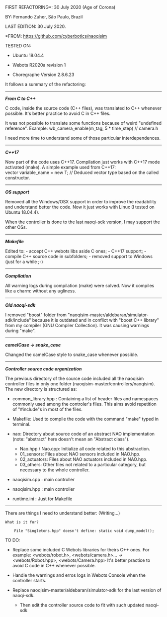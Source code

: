 FIRST REFACTORING*: 30 July 2020 (Age of Corona)

BY: Fernando Zuher, São Paulo, Brazil

LAST EDITION: 30 July 2020.

*FROM: https://github.com/cyberbotics/naoqisim

TESTED ON:

- Ubuntu 18.04.4

- Webots R2020a revision 1

- Choregraphe Version 2.8.6.23

It follows a summary of the refactoring:

--------------
***From C to C++***

C code, inside the source code (C++ files), was translated to C++ whenever possible. It's better practice to avoid C in C++ files.

It was not possible to translate some functions because of weird "undefined reference". Example:
    wb_camera_enable(m_tag, 5 * time_step) // camera.h

I need more time to understand some of those particular interdependences.

------
***C++17***

Now part of the code uses C++17. Compilation just works with C++17 mode activated (make). A simple example used from C++17:        
    vector variable_name = new T; // Deduced vector type based on the called constructor.

-----------
***OS support***

Removed all the Windows/OSX support in order to improve the readability and understand better the code. Now it just works with Linux (I tested on Ubuntu 18.04.4).

When the controller is done to the last naoqi-sdk version, I may support the other OSs.

---------
***Makefile***

Edited to:
    - accept C++ webots libs aside C ones;
    - C++17 support;
    - compile C++ source code in subfolders;
    - removed support to Windows (just for a while ;-)

------------
***Compilation***

All warning logs during compilation (make) were solved. Now it compiles like a charm: without any ugliness.

--------------
***Old naoqi-sdk***

I removed "boost" folder from "naoqisim-master/aldebaran/simulator-sdk/include" because it is outdated and in conflict with "boost C++ library" from my compiler (GNU Compiler Collection). It was causing warnings during "make".

------------------------
***camelCase -> snake_case***

Changed the camelCase style to snake_case whenever possible.

------------------------------------
***Controller source code organization***

The previous directory of the source code included all the naoqisim controller files in only one folder (naoqisim-master/controllers/naoqisim). The new directory is structured as:

- common_library.hpp : Containing a list of header files and namespaces commonly used among the controler's files. This aims avoid repetition of "#include"s in most of the files.

- Makefile: Used to compile the code with the command "make" typed in terminal.

- nao: Directory about source code of an abstract NAO implementation (note: "abstract" here doesn't mean an "Abstract class").
    
    - Nao.hpp / Nao.cpp: Initialize all code related to this abstraction.    
    - 01_sensors: Files about NAO sensors included in NAO.hpp.
    - 02_actuators: Files about NAO actuators included in NAO.hpp.
    - 03_others: Other files not related to a particular category, but necessary to the whole controller.
    
- naoqisim.cpp : main controller
- naoqisim.hpp : main controller
- runtime.ini : Just for Makefile

----------------------------------------------
There are things I need to understand better:
(Writing...)

    What is it for?

        File "Singletons.hpp" doesn't define: static void dump_model();


TO DO:

- Replace some included C Webots libraries for theirs C++ ones. For example: <webots/robot.h>, <webots/camera.h>... -> <webots/Robot.hpp>, <webots/Camera.hpp>
    It's better practice to avoid C code in C++ whenever possible.

- Handle the warnings and erros logs in Webots Console when the controller starts.

- Replace naoqisim-master/aldebaran/simulator-sdk for the last version of naoqi-sdk.
    - Then edit the controller source code to fit with such updated naoqi-sdk

